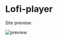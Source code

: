 # Lofi-player

Site preview:

![preview](https://github.com/ChurrinChurron/Lofi-player/assets/81131232/6dd2a9ea-efc3-40dd-96a5-1330fd43535d)
